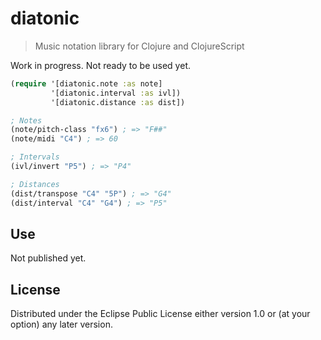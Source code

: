 # diatonic

> Music notation library for Clojure and ClojureScript

Work in progress. Not ready to be used yet.

```clojure
(require '[diatonic.note :as note]
         '[diatonic.interval :as ivl])
         '[diatonic.distance :as dist])

; Notes
(note/pitch-class "fx6") ; => "F##"
(note/midi "C4") ; => 60

; Intervals
(ivl/invert "P5") ; => "P4"

; Distances
(dist/transpose "C4" "5P") ; => "G4"
(dist/interval "C4" "G4") ; => "P5"
```

## Use

Not published yet.

## License

Distributed under the Eclipse Public License either version 1.0 or (at
your option) any later version.
